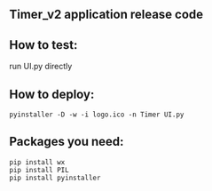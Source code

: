 ## Timer_v2 application release code
## How to test:
run UI.py directly

## How to deploy:
``` shell
pyinstaller -D -w -i logo.ico -n Timer UI.py
```
## Packages you need:
``` shell
pip install wx
pip install PIL
pip install pyinstaller
```
